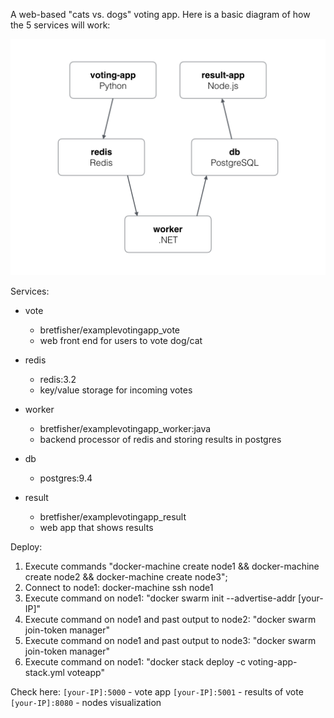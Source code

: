A web-based "cats vs. dogs" voting app.
Here is a basic diagram of how the 5 services will work:

![diagram](./architecture.png)

Services:
- vote
    - bretfisher/examplevotingapp_vote
    - web front end for users to vote dog/cat

- redis
    - redis:3.2
    - key/value storage for incoming votes

- worker
    - bretfisher/examplevotingapp_worker:java
    - backend processor of redis and storing results in postgres

- db
    - postgres:9.4

- result
    - bretfisher/examplevotingapp_result
    - web app that shows results
 
 Deploy:
 1. Execute commands "docker-machine create node1 && docker-machine create node2 && docker-machine create node3";
 2. Connect to node1: docker-machine ssh node1
 3. Execute command on node1: "docker swarm init --advertise-addr [your-IP]"
 4. Execute command on node1 and past output to node2: "docker swarm join-token manager"
 5. Execute command on node1 and past output to node3: "docker swarm join-token manager"
 6. Execute command on node1: "docker stack deploy -c voting-app-stack.yml voteapp"
 
 Check here:
 `[your-IP]:5000` - vote app
 `[your-IP]:5001` - results of vote
 `[your-IP]:8080` - nodes visualization
